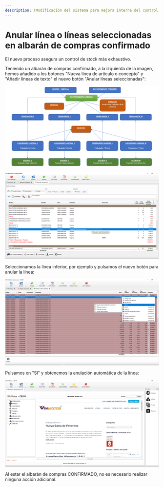 ```yaml
---
description: (Modificación del sistema para mejora interna del control de stock)
---
```


# Anular línea o líneas seleccionadas en albarán de compras confirmado

El nuevo proceso asegura un control de stock más exhaustivo. 

Teniendo un albarán de compras confirmado, a la izquierda de la imagen, hemos añadido a los botones "Nueva línea de artículo o concepto" y "Añadir líneas de texto" el nuevo botón "Anular líneas seleccionadas":

![Anular l&#xED;neas seleccionadas](../../.gitbook/assets/image%20%28407%29.png)

![](../../.gitbook/assets/image%20%28329%29.png)

Seleccionamos la línea inferior, por ejemplo y pulsamos el nuevo botón para anular la línea:

![](../../.gitbook/assets/image%20%28104%29.png)

Pulsamos en "SI" y obtenemos la anulación automática de la línea:

![](../../.gitbook/assets/image%20%28113%29.png)

Al estar el albarán de compras CONFIRMADO, no es necesario realizar ninguna acción adicional.

